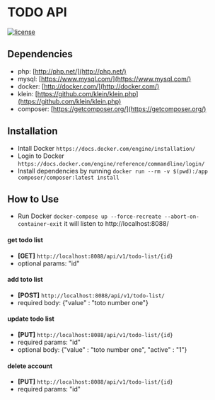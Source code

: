 # TODO API
[![license](https://img.shields.io/github/license/mashape/apistatus.svg)]()

## Dependencies
* php: [http://php.net/](http://php.net/)
* mysql: [https://www.mysql.com/](https://www.mysql.com/)
* docker: [http://docker.com/](http://docker.com/)
* klein: [https://github.com/klein/klein.php](https://github.com/klein/klein.php)
* composer: [https://getcomposer.org/](https://getcomposer.org/)


## Installation
- Intall Docker `https://docs.docker.com/engine/installation/`
- Login to Docker `https://docs.docker.com/engine/reference/commandline/login/`
- Install dependencies by running `docker run --rm -v $(pwd):/app composer/composer:latest install`


## How to Use
- Run Docker `docker-compose up --force-recreate --abort-on-container-exit` it will listen to http://localhost:8088/

#### get todo list
- **[GET]** `http://localhost:8088/api/v1/todo-list/{id}`
- optional params: "id"

#### add toto list
- **[POST]** `http://localhost:8088/api/v1/todo-list/`
- required body: {"value" : "toto number one"}

#### update todo list
- **[PUT]** `http://localhost:8088/api/v1/todo-list/{id}`
- required params: "id"
- optional body: {"value" : "toto number one", "active" : "1"}

#### delete account
- **[PUT]** `http://localhost:8088/api/v1/todo-list/{id}`
- required params: "id"

